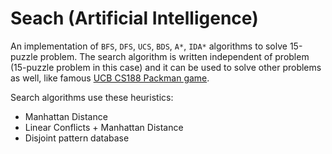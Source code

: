 # Seach (Artificial Intelligence)

An implementation of `BFS`, `DFS`, `UCS`, `BDS`, `A*`, `IDA*` algorithms to solve 15-puzzle problem.
The search algorithm is written independent of problem (15-puzzle problem in this case) and it can be used to solve other problems as well, like famous [UCB CS188 Packman game](https://inst.eecs.berkeley.edu/~cs188/fa19/project1/).

Search algorithms use these heuristics: 
* Manhattan Distance
* Linear Conflicts + Manhattan Distance
* Disjoint pattern database
